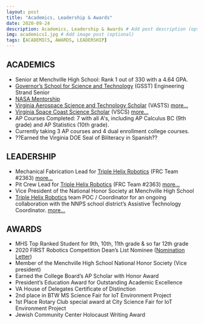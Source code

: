 ```yaml
---
layout: post
title: "Academics, Leadership & Awards"
date: 2020-09-24
description: Academics, Leadership & Awards # Add post description (optional)
img: academics1.jpg # Add image post (optional)
tags: [ACADEMICS, AWARDS, LEADERSHIP]
---
```


## ACADEMICS

* Senior at Menchville High School:  Rank 1 out of 330 with a 4.64 GPA. 
* [Governor’s School for Science and Technology](https://nhrec.org/gsst/) (GSST) Engineering Strand Senior
* [NASA Mentorship](https://natgrrl.github.io/nasa-mentorship/)
* [Virginia Aerospace Science and Technology Scholar](https://vsgc.odu.edu/vasts/) (VASTS)  [more...](https://natgrrl.github.io/vasts/)
* [Virginia Space Coast Science Scholar](https://vsgc.odu.edu/spacecoast/) (VSCS)  [more...](https://natgrrl.github.io/vscs/)
* AP Courses Completed: 7 with all A's, including AP Calculus BC (9th grade) and AP Statistics (10th grade).
* Currently taking 3 AP courses and 4 dual enrollment college courses. 
* ??Earned the Virginia DOE Seal of Biliteracy in Spanish??


## LEADERSHIP

* Mechanical Fabrication Lead for [Triple Helix Robotics](http://team2363.org/) (FRC Team #2363)      [    more...](https://natgrrl.github.io/mech-pit-lead-robotics/)
* Pit Crew Lead for [Triple Helix Robotics](http://team2363.org/) (FRC Team #2363)       [    more...](https://natgrrl.github.io/mech-pit-lead-robotics/)
* Vice President of the National Honor Society at Menchville High School
* [Triple Helix Robotics](http://team2363.org/) team POC / Coordinator for an ongoing collaboration with the NNPS school district’s Assistive Technology Coordinator.      [    more...](https://natgrrl.github.io/at/)


## AWARDS

* MHS Top Ranked Student for 9th, 10th, 11th grade & so far 12th grade
* 2020 FIRST Robotics Competition Dean’s List Nominee    ([Nomination Letter](http://natgrrl.github.io/assets/DeansListNat.pdf))
* Member of the Menchville High School National Honor Society  (Vice president)
* Earned the College Board’s AP Scholar with Honor Award
* President’s Education Award for Outstanding Academic Excellence
* VA House of Delegates Certificate of Distinction
* 2nd place in BTW MS Science Fair for IoT Environment Project
* 1st Place Rotary Club special award at City Science Fair for IoT Environment Project
* Jewish Community Center Holocaust Writing Award










